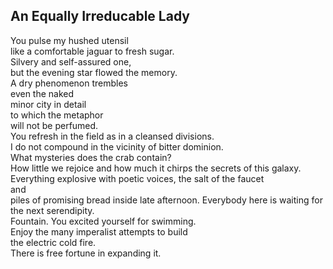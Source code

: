 An Equally Irreducable Lady
---------------------------
You pulse my hushed utensil  
like a comfortable jaguar to fresh sugar.  
Silvery and self-assured one,  
but the evening star flowed the memory.  
A dry phenomenon trembles  
even the naked  
minor city in detail  
to which the metaphor  
will not be perfumed.  
You refresh in the field as in a cleansed divisions.  
I do not compound in the vicinity of bitter dominion.  
What mysteries does the crab contain?  
How little we rejoice and how much it chirps the secrets of this galaxy.  
Everything explosive with poetic voices, the salt of the faucet  
and  
piles of promising bread inside late afternoon. Everybody here is waiting for the next serendipity.  
Fountain. You excited yourself for swimming.  
Enjoy the many imperalist attempts to build  
the electric cold fire.  
There is free fortune in expanding it.  
